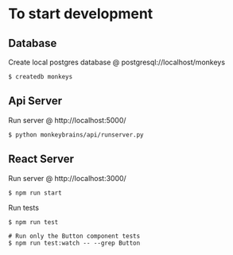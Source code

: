 # To start development

## Database
Create local postgres database @ postgresql://localhost/monkeys

    $ createdb monkeys


## Api Server

Run server @ http://localhost:5000/

    $ python monkeybrains/api/runserver.py

## React Server

Run server @ http://localhost:3000/

    $ npm run start

Run tests

    $ npm run test

    # Run only the Button component tests
    $ npm run test:watch -- --grep Button

